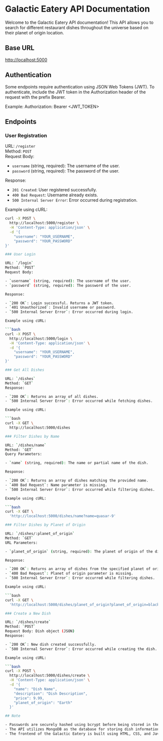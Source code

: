 # Galactic Eatery API Documentation

Welcome to the Galactic Eatery API documentation! This API allows you to search for different restaurant dishes throughout the universe based on their planet of origin location.

## Base URL

<http://localhost:5000>

## Authentication

Some endpoints require authentication using JSON Web Tokens (JWT). To authenticate, include the JWT token in the Authorization header of the request with the prefix Bearer.

Example:
 Authorization: Bearer <JWT_TOKEN>

## Endpoints

### User Registration

URL: `/register`  
Method: `POST`  
Request Body:

- `username` (string, required): The username of the user.
- `password` (string, required): The password of the user.

Response:

- `201 Created`: User registered successfully.
- `400 Bad Request`: Username already exists.
- `500 Internal Server Error`: Error occurred during registration.

Example using cURL:

```bash
curl -X POST \
  http://localhost:5000/register \
  -H 'Content-Type: application/json' \
  -d '{
    "username": "YOUR_USERNAME",
    "password": "YOUR_PASSWORD"
}'

### User Login

URL: `/login`  
Method: `POST`  
Request Body:

- `username` (string, required): The username of the user.
- `password` (string, required): The password of the user.

Response:

- `200 OK`: Login successful. Returns a JWT token.
- `401 Unauthorized`: Invalid username or password.
- `500 Internal Server Error`: Error occurred during login.

Example using cURL:

```bash
curl -X POST \
  http://localhost:5000/login \
  -H 'Content-Type: application/json' \
  -d '{
    "username": "YOUR_USERNAME",
    "password": "YOUR_PASSWORD"
}'

### Get All Dishes

URL: `/dishes`  
Method: `GET`  
Response:

- `200 OK`: Returns an array of all dishes.
- `500 Internal Server Error`: Error occurred while fetching dishes.

Example using cURL:

```bash
curl -X GET \
  http://localhost:5000/dishes

### Filter Dishes by Name

URL: `/dishes/name`  
Method: `GET`  
Query Parameters:

- `name` (string, required): The name or partial name of the dish.

Response:

- `200 OK`: Returns an array of dishes matching the provided name.
- `400 Bad Request`: Name parameter is missing.
- `500 Internal Server Error`: Error occurred while filtering dishes.

Example using cURL:

```bash
curl -X GET \
  'http://localhost:5000/dishes/name?name=quasar-9'

### Filter Dishes by Planet of Origin

URL: `/dishes/:planet_of_origin`  
Method: `GET`  
URL Parameters:

- `planet_of_origin` (string, required): The planet of origin of the dish.

Response:

- `200 OK`: Returns an array of dishes from the specified planet of origin.
- `400 Bad Request`: Planet of origin parameter is missing.
- `500 Internal Server Error`: Error occurred while filtering dishes.

Example using cURL:

```bash
curl -X GET \
  'http://localhost:5000/dishes/planet_of_origin?planet_of_origin=black%20hole'

### Create a New Dish

URL: `/dishes/create`
Method: `POST`
Request Body: Dish object (JSON)
Response:

- `200 OK`: New dish created successfully.
- `500 Internal Server Error`: Error occurred while creating the dish.

Example using cURL:

```bash
curl -X POST \
  http://localhost:5000/dishes/create \
  -H 'Content-Type: application/json' \
  -d '{
    "name": "Dish Name",
    "description": "Dish Description",
    "price": 9.99,
    "planet_of_origin": "Earth"
  }'

## Note

- Passwords are securely hashed using bcrypt before being stored in the database. Even though passwords are initially stored as plaintext in the users.json file, once a user registers or logs in, their password will be securely hashed in the database.
- The API utilizes MongoDB as the database for storing dish information. Mongoose is used as the ODM (Object Document Mapper) to interact with the MongoDB database.
- The frontend of the Galactic Eatery is built using HTML, CSS, and JavaScript. It communicates with the backend API to retrieve and display data dynamically on the website.
